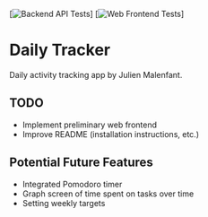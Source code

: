 [![Backend API Tests](https://github.com/jmalenfant8829/daily-tracker/actions/workflows/api-pr-tests.yml/badge.svg)] [![Web Frontend Tests](https://github.com/jmalenfant8829/daily-tracker/actions/workflows/web-frontend-pr-tests.yml/badge.svg)]

# Daily Tracker

Daily activity tracking app by Julien Malenfant.

## TODO
- Implement preliminary web frontend
- Improve README (installation instructions, etc.)

## Potential Future Features
- Integrated Pomodoro timer
- Graph screen of time spent on tasks over time
- Setting weekly targets

